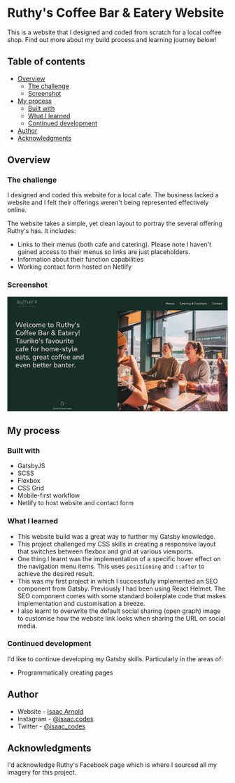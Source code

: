 # Ruthy's Coffee Bar & Eatery Website

This is a website that I designed and coded from scratch for a local coffee shop. Find out more about my build process and learning journey below!

## Table of contents

- [Overview](#overview)
  - [The challenge](#the-challenge)
  - [Screenshot](#screenshot)
- [My process](#my-process)
  - [Built with](#built-with)
  - [What I learned](#what-i-learned)
  - [Continued development](#continued-development)
- [Author](#author)
- [Acknowledgments](#acknowledgments)

## Overview

### The challenge

I designed and coded this website for a local cafe. The business lacked a website and I felt their offerings weren't being represented effectively online.

The website takes a simple, yet clean layout to portray the several offering Ruthy's has. It includes:

- Links to their menus (both cafe and catering). Please note I haven't gained access to their menus so links are just placeholders.
- Information about their function capabilities
- Working contact form hosted on Netlify

### Screenshot

![](./Screenshot_README.png)

## My process

### Built with

- GatsbyJS
- SCSS
- Flexbox
- CSS Grid
- Mobile-first workflow
- Netlify to host website and contact form

### What I learned

- This website build was a great way to further my Gatsby knowledge.
- This project challenged my CSS skills in creating a responsive layout that switches between flexbox and grid at various viewports.
- One thing I learnt was the implementation of a specific hover effect on the navigation menu items. This uses `positioning` and `::after` to achieve the desired result.
- This was my first project in which I successfully implemented an SEO component from Gatsby. Previously I had been using React Helmet. The SEO component comes with some standard boilerplate code that makes implementation and customisation a breeze.
- I also learnt to overwrite the default social sharing (open graph) image to customise how the website link looks when sharing the URL on social media.

### Continued development

I'd like to continue developing my Gatsby skills. Particularly in the areas of:

- Programmatically creating pages

## Author

- Website - [Isaac Arnold](https://isaacarnold.dev/)
- Instagram - [@isaac.codes](https://www.instagram.com/isaac.codes/)
- Twitter - [@isaac_codes](https://twitter.com/isaac_codes)

## Acknowledgments

I'd acknowledge Ruthy's Facebook page which is where I sourced all my imagery for this project.
